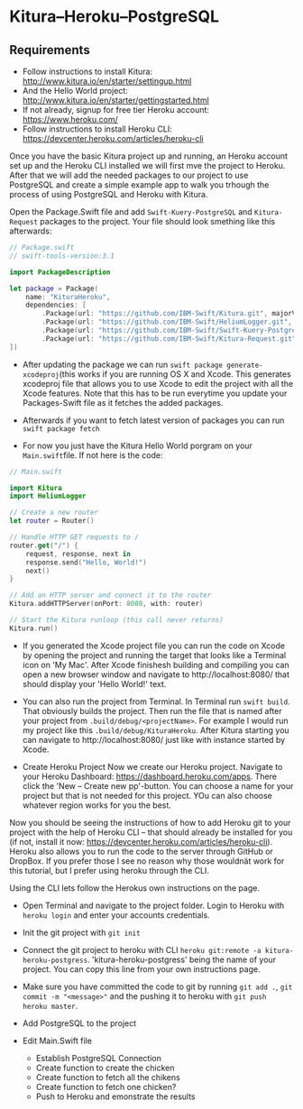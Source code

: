 # Kitura–Heroku–PostgreSQL

## Requirements
- Follow instructions to install Kitura: http://www.kitura.io/en/starter/settingup.html
- And the Hello World project: http://www.kitura.io/en/starter/gettingstarted.html
- If not already, signup for free tier Heroku account: https://www.heroku.com/
- Follow instructions to install Heroku CLI: https://devcenter.heroku.com/articles/heroku-cli

Once you have the basic Kitura project up and running, an Heroku account set up and the Heroku CLI installed we will first mve the project to Heroku. After that we will add the needed packages to our project to use PostgreSQL and create a simple example app to walk you trhough the process of using PostgreSQL and Heroku with Kitura.

Open the Package.Swift file and add ```Swift-Kuery-PostgreSQL``` and ```Kitura-Request``` packages to the project. Your file should look smething like this afterwards:
```swift
// Package.swift
// swift-tools-version:3.1

import PackageDescription

let package = Package(
    name: "KituraHeroku",
    dependencies: [
        .Package(url: "https://github.com/IBM-Swift/Kitura.git", majorVersion: 1, minor: 7),
        .Package(url: "https://github.com/IBM-Swift/HeliumLogger.git", majorVersion: 1),
        .Package(url: "https://github.com/IBM-Swift/Swift-Kuery-PostgreSQL", majorVersion: 0, minor: 10),
        .Package(url: "https://github.com/IBM-Swift/Kitura-Request.git", majorVersion: 0)
])
```

- After updating the package we can run ```swift package generate-xcodeproj```(this works if you are running OS X and Xcode. This generates xcodeproj file that allows you to use Xcode to edit the project with all the Xcode features. Note that this has to be run everytime you update your Packages-Swift file as it fetches the added packages.

- Afterwards if you want to fetch latest version of packages you can run ```swift package fetch```

- For now you just have the Kitura Hello World porgram on your ```Main.swift```file. If not here is the code:

```swift
// Main.swift

import Kitura
import HeliumLogger

// Create a new router
let router = Router()

// Handle HTTP GET requests to /
router.get("/") {
    request, response, next in
    response.send("Hello, World!")
    next()
}

// Add an HTTP server and connect it to the router
Kitura.addHTTPServer(onPort: 8080, with: router)

// Start the Kitura runloop (this call never returns)
Kitura.run()
```

- If you generated the Xcode project file you can run the code on Xcode by opening the project and running the target that looks like a Terminal icon on 'My Mac'. After Xcode finishesh building and compiling you can open a new browser window and navigate to http://localhost:8080/ that should display your 'Hello World!' text. 

- You can also run the project from Terminal. In Terminal run ```swift build```. That obviously builds the project. Then run the file that is named after your project from ```.build/debug/<projectName>```. For example I would run my project like this ```.build/debug/KituraHeroku```. After Kitura starting you can navigate to http://localhost:8080/ just like with instance started  by Xcode.

- Create Heroku Project
Now we create our Heroku project. Navigate to your Heroku Dashboard: https://dashboard.heroku.com/apps. There click the 'New – Create new pp'-button. You can choose a name for your project but that is not needed for this project. YOu can also choose whatever region works for you the best.

Now you should be seeing the instructions of how to add Heroku git to your project with the help of Heroku CLI – that should already be installed for you (if not, install it now: https://devcenter.heroku.com/articles/heroku-cli). Heroku also allows you to run the code to the server through GitHub or DropBox. If you prefer those I see no reason why those wouldnät work for this tutorial, but I prefer using  heroku through the CLI.

Using the CLI lets follow the Herokus own instructions on the page.

- Open Terminal and navigate to the project folder. Login to Heroku with ```heroku login``` and enter your accounts credentials.
- Init the git project with ```git init```
- Connect the git project to heroku with CLI ```heroku git:remote -a kitura-heroku-postgress```. 'kitura-heroku-postgress' being the name of your project. You can copy this line from your own instructions page.
- Make sure you have committed the code to git by running ```git add .```, ```git commit -m "<message>"``` and the pushing it to heroku with ```git push heroku master```.

- Add PostgreSQL to the project

- Edit Main.Swift file

    - Establish PostgreSQL Connection
    - Create function to create the chicken
    - Create function to fetch all the chikens
    - Create function to fetch one chicken?
    - Push to Heroku and emonstrate the results
